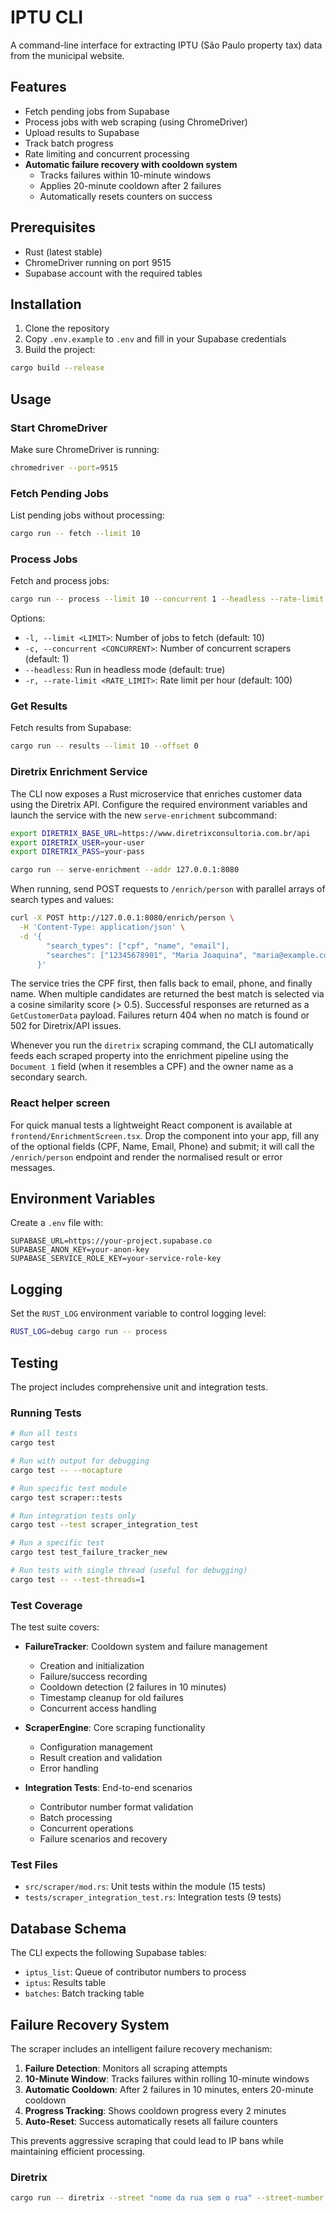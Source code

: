 # IPTU CLI

A command-line interface for extracting IPTU (São Paulo property tax) data from the municipal website.

## Features

- Fetch pending jobs from Supabase
- Process jobs with web scraping (using ChromeDriver)
- Upload results to Supabase
- Track batch progress
- Rate limiting and concurrent processing
- **Automatic failure recovery with cooldown system**
  - Tracks failures within 10-minute windows
  - Applies 20-minute cooldown after 2 failures
  - Automatically resets counters on success

## Prerequisites

- Rust (latest stable)
- ChromeDriver running on port 9515
- Supabase account with the required tables

## Installation

1. Clone the repository
2. Copy `.env.example` to `.env` and fill in your Supabase credentials
3. Build the project:

```bash
cargo build --release
```

## Usage

### Start ChromeDriver

Make sure ChromeDriver is running:

```bash
chromedriver --port=9515
```

### Fetch Pending Jobs

List pending jobs without processing:

```bash
cargo run -- fetch --limit 10
```

### Process Jobs

Fetch and process jobs:

```bash
cargo run -- process --limit 10 --concurrent 1 --headless --rate-limit 100
```

Options:
- `-l, --limit <LIMIT>`: Number of jobs to fetch (default: 10)
- `-c, --concurrent <CONCURRENT>`: Number of concurrent scrapers (default: 1)
- `--headless`: Run in headless mode (default: true)
- `-r, --rate-limit <RATE_LIMIT>`: Rate limit per hour (default: 100)

### Get Results

Fetch results from Supabase:

```bash
cargo run -- results --limit 10 --offset 0
```

### Diretrix Enrichment Service

The CLI now exposes a Rust microservice that enriches customer data using the
Diretrix API. Configure the required environment variables and launch the
service with the new `serve-enrichment` subcommand:

```bash
export DIRETRIX_BASE_URL=https://www.diretrixconsultoria.com.br/api
export DIRETRIX_USER=your-user
export DIRETRIX_PASS=your-pass

cargo run -- serve-enrichment --addr 127.0.0.1:8080
```

When running, send POST requests to `/enrich/person` with parallel arrays of
search types and values:

```bash
curl -X POST http://127.0.0.1:8080/enrich/person \
  -H 'Content-Type: application/json' \
  -d '{
        "search_types": ["cpf", "name", "email"],
        "searches": ["12345678901", "Maria Joaquina", "maria@example.com"]
      }'
```

The service tries the CPF first, then falls back to email, phone, and finally
name. When multiple candidates are returned the best match is selected via a
cosine similarity score (> 0.5). Successful responses are returned as a
`GetCustomerData` payload. Failures return 404 when no match is found or 502 for
Diretrix/API issues.

Whenever you run the `diretrix` scraping command, the CLI automatically feeds
each scraped property into the enrichment pipeline using the `Document 1`
field (when it resembles a CPF) and the owner name as a secondary search.

### React helper screen

For quick manual tests a lightweight React component is available at
`frontend/EnrichmentScreen.tsx`. Drop the component into your app, fill any of
the optional fields (CPF, Name, Email, Phone) and submit; it will call the
`/enrich/person` endpoint and render the normalised result or error messages.

## Environment Variables

Create a `.env` file with:

```
SUPABASE_URL=https://your-project.supabase.co
SUPABASE_ANON_KEY=your-anon-key
SUPABASE_SERVICE_ROLE_KEY=your-service-role-key
```

## Logging

Set the `RUST_LOG` environment variable to control logging level:

```bash
RUST_LOG=debug cargo run -- process
```

## Testing

The project includes comprehensive unit and integration tests.

### Running Tests

```bash
# Run all tests
cargo test

# Run with output for debugging
cargo test -- --nocapture

# Run specific test module
cargo test scraper::tests

# Run integration tests only
cargo test --test scraper_integration_test

# Run a specific test
cargo test test_failure_tracker_new

# Run tests with single thread (useful for debugging)
cargo test -- --test-threads=1
```

### Test Coverage

The test suite covers:

- **FailureTracker**: Cooldown system and failure management
  - Creation and initialization
  - Failure/success recording
  - Cooldown detection (2 failures in 10 minutes)
  - Timestamp cleanup for old failures
  - Concurrent access handling

- **ScraperEngine**: Core scraping functionality
  - Configuration management
  - Result creation and validation
  - Error handling

- **Integration Tests**: End-to-end scenarios
  - Contributor number format validation
  - Batch processing
  - Concurrent operations
  - Failure scenarios and recovery

### Test Files

- `src/scraper/mod.rs`: Unit tests within the module (15 tests)
- `tests/scraper_integration_test.rs`: Integration tests (9 tests)

## Database Schema

The CLI expects the following Supabase tables:

- `iptus_list`: Queue of contributor numbers to process
- `iptus`: Results table
- `batches`: Batch tracking table

## Failure Recovery System

The scraper includes an intelligent failure recovery mechanism:

1. **Failure Detection**: Monitors all scraping attempts
2. **10-Minute Window**: Tracks failures within rolling 10-minute windows
3. **Automatic Cooldown**: After 2 failures in 10 minutes, enters 20-minute cooldown
4. **Progress Tracking**: Shows cooldown progress every 2 minutes
5. **Auto-Reset**: Success automatically resets all failure counters

This prevents aggressive scraping that could lead to IP bans while maintaining efficient processing.

### Diretrix
        
```bash
cargo run -- diretrix --street "nome da rua sem o rua" --street-number "123"  
```